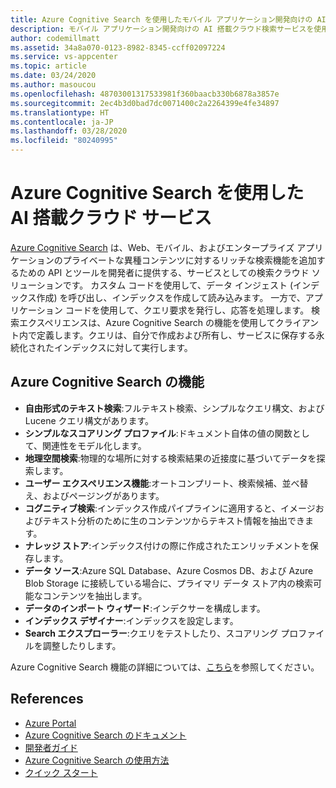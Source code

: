 ```yaml
---
title: Azure Cognitive Search を使用したモバイル アプリケーション開発向けの AI 搭載クラウド検索サービス
description: モバイル アプリケーション開発向けの AI 搭載クラウド検索サービスを使用するためのサービスについて説明します。
author: codemillmatt
ms.assetid: 34a8a070-0123-8982-8345-ccff02097224
ms.service: vs-appcenter
ms.topic: article
ms.date: 03/24/2020
ms.author: masoucou
ms.openlocfilehash: 48703001317533981f360baacb330b6878a3857e
ms.sourcegitcommit: 2ec4b3d0bad7dc0071400c2a2264399e4fe34897
ms.translationtype: HT
ms.contentlocale: ja-JP
ms.lasthandoff: 03/28/2020
ms.locfileid: "80240995"
---
```

# <a name="ai-powered-cloud-service-with-azure-cognitive-search"></a>Azure Cognitive Search を使用した AI 搭載クラウド サービス
[Azure Cognitive Search](https://azure.microsoft.com/services/search/) は、Web、モバイル、およびエンタープライズ アプリケーションのプライベートな異種コンテンツに対するリッチな検索機能を追加するための API とツールを開発者に提供する、サービスとしての検索クラウド ソリューションです。 カスタム コードを使用して、データ インジェスト (インデックス作成) を呼び出し、インデックスを作成して読み込みます。 一方で、アプリケーション コードを使用して、クエリ要求を発行し、応答を処理します。 検索エクスペリエンスは、Azure Cognitive Search の機能を使用してクライアント内で定義します。クエリは、自分で作成および所有し、サービスに保存する永続化されたインデックスに対して実行します。

## <a name="azure-cognitive-search-features"></a>Azure Cognitive Search の機能
- **自由形式のテキスト検索**:フルテキスト検索、シンプルなクエリ構文、および Lucene クエリ構文があります。
- **シンプルなスコアリング プロファイル**:ドキュメント自体の値の関数として、関連性をモデル化します。
- **地理空間検索**:物理的な場所に対する検索結果の近接度に基づいてデータを探索します。
- **ユーザー エクスペリエンス機能**:オートコンプリート、検索候補、並べ替え、およびページングがあります。
- **コグニティブ検索**:インデックス作成パイプラインに適用すると、イメージおよびテキスト分析のために生のコンテンツからテキスト情報を抽出できます。
- **ナレッジ ストア**:インデックス付けの際に作成されたエンリッチメントを保存します。
- **データ ソース**:Azure SQL Database、Azure Cosmos DB、および Azure Blob Storage に接続している場合に、プライマリ データ ストア内の検索可能なコンテンツを抽出します。
- **データのインポート ウィザード**:インデクサーを構成します。 
- **インデックス デザイナー**:インデックスを設定します。 
- **Search エクスプローラー**:クエリをテストしたり、スコアリング プロファイルを調整したりします。

Azure Cognitive Search 機能の詳細については、[こちら](/azure/search/search-what-is-azure-search#feature-descriptions)を参照してください。

## <a name="references"></a>References
- [Azure Portal](https://portal.azure.com) 
- [Azure Cognitive Search のドキュメント](/azure/search/)
- [開発者ガイド](https://azure.microsoft.com/resources/iot-developers-guide/)
- [Azure Cognitive Search の使用方法](/azure/search/search-what-is-azure-search#how-to-use-azure-cognitive-search)
- [クイック スタート](/azure/search/search-create-service-portal)

 